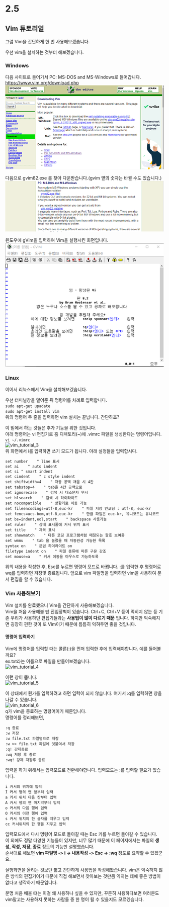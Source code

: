 # 2.5
## Vim 튜토리얼

그럼 Vim을 간단하게 한 번 사용해보겠습니다.  

우선 vim을 설치하는 것부터 해보겠습니다.  
### Windows
다음 사이트로 들어가서 PC: MS-DOS and MS-Windows로 들어갑니다.  
https://www.vim.org/download.php  
![vim_tutorial_0](./img/vim_tutorial_0.PNG)  

다음으로 gvim82.exe 를 찾아 다운받습니다.(gvim 옆의 숫자는 바뀔 수도 있습니다.)  
![vim_tutorial_1](./img/vim_tutorial_1.PNG)  

윈도우에 gVim을 입력하여 Vim을 실행시킨 화면입니다.  
![vim_tutorial_2](./img/vim_tutorial_2.PNG)  

### Linux
이어서 리눅스에서 Vim을 설치해보겠습니다.  

우선 터미널창을 열어준 뒤 명령어를 차례로 입력합니다.  
```sudo apt-get upadate```  
```sudo apt-get install vim```  
위의 명령어 두 줄을 입력하면 vim 설치는 끝납니다. 간단하죠?

이 밑에서 하는 것들은 추가 기능을 위한 것입니다.  
아래 명령어는 vi 편집기로 홈 디렉토리(~)에 .vimrc 파일을 생성한다는 명령어입니다.  
```vi ~/.vimrc```  
![vim_tutorial_3](./img/vim_tutorial_3.PNG)  
위 화면에서 i를 입력하면 쓰기 모드가 됩니다. 아래 설정들을 입력합시다.  
```
set number    " line 표시
set ai    " auto indent
set si " smart indent
set cindent    " c style indent
set shiftwidth=4    " 자동 공백 채움 시 4칸
set tabstop=4    " tab을 4칸 공백으로
set ignorecase    " 검색 시 대소문자 무시
set hlsearch    " 검색 시 하이라이트
set nocompatible    " 방향키로 이동 가능
set fileencodings=utf-8,euc-kr    " 파일 저장 인코딩 : utf-8, euc-kr
set fencs=ucs-bom,utf-8,euc-kr    " 한글 파일은 euc-kr, 유니코드는 유니코드
set bs=indent,eol,start    " backspace 사용가능
set ruler    " 상태 표시줄에 커서 위치 표시
set title    " 제목 표시
set showmatch    " 다른 코딩 프로그램처럼 매칭되는 괄호 보여줌
set wmnu    " tab 을 눌렀을 때 자동완성 가능한 목록
syntax on    " 문법 하이라이트 on
filetype indent on    " 파일 종류에 따른 구문 강조
set mouse=a    " 커서 이동을 마우스로 가능하도록
```
위의 내용을 작성한 후, Esc를 누르면 명령어 모드로 바뀝니다. :를 입력한 후 명령어로 wq를 입력하면 저장및 종료됩니다. 앞으로 vim 파일명을 입력하면 vim을 사용하여 문서 편집을 할 수 있습니다.  

### Vim 사용해보기
Vim 설치를 완료했으니 Vim을 간단하게 사용해보겠습니다.  
Vim을 처음 사용해볼 땐 진입장벽이 있습니다. Ctrl+C, Ctrl+V 등이 먹히지 않는 등 기존 우리가 사용하던 편집기들과는 __사용법이 많이 다르기 때문__ 입니다. 하지만 익숙해지면 굉장히 편한 것이 또 Vim이기 때문에 틈틈히 익혀두면 좋을 것입니다.  

#### 명령어 입력하기
Vim에 명령어를 입력할 때는 콜론(:)을 먼저 입력한 후에 입력해야합니다. 예를 들어볼까요?  
ex.txt라는 이름으로 파일을 만들어보겠습니다.  
![vim_tutorial_4](./img/vim_tutorial_4.PNG)  

이런 창이 뜹니다.  
![vim_tutorial_5](./img/vim_tutorial_5.PNG)  

이 상태에서 뭔가를 입력하려고 하면 입력이 되지 않습니다. 여기서 :q를 입력하면 창을 나갈 수 있습니다.  
![vim_tutorial_6](./img/vim_tutorial_6.PNG)  
q가 vim을 종료하는 명령어이기 때문입니다.  
명령어를 정리해보면,
```
:q 종료
:w 저장
:w file.txt 파일명으로 저장
:w >> file.txt 파일에 덧붙여서 저장
:q! 강제종료
:wq 저장 후 종료
:wq! 강제 저장후 종료
```

입력을 하기 위해서는 입력모드로 전환해야합니다. 입력모드는 :를 입력할 필요가 없습니다.
```
i 커서의 위치에 입력
I 커서 행의 맨 앞부터 입력
a 커서 위치 다음 칸부터 입력
A 커서 행의 맨 마지막부터 입력
o 커서의 다음 행에 입력
O 커서의 이전 행에 입력
s 커서 위치의 한 글자를 지우고 입력
cc 커서위치의 한 행을 지우고 입력
```

입력모드에서 다시 명령어 모드로 돌아갈 때는 Esc 키를 누르면 돌아갈 수 있습니다.  
이 외에도 정말 다양한 기능들이 있지만, 너무 많기 때문에 이 페이지에서는 파일의 __생성, 작성, 저장, 종료__ 정도의 기능만 설명했습니다.  
순서대로 해보면 __vim 파일명 -> i -> 내용작성 -> Esc -> :wq__ 정도로 요약할 수 있겠군요.  

실행화면을 올리는 것보단 짧고 간단하게 사용법을 작성해봤습니다. vim은 익숙하지 않은 방식의 편집기이기 때문에 직접 해보면서 찾아보는 것만큼 익히는 데에 좋은 방법이 없다고 생각하기 때문입니다.  

분명 처음 배울 떄는 이걸 왜 사용하나 싶을 수 있지만, 꾸준히 사용하다보면 여러분도 vim말고는 사용하지 못하는 사람들 중 한 명이 될 수 있을지도 모르겠습니다.

